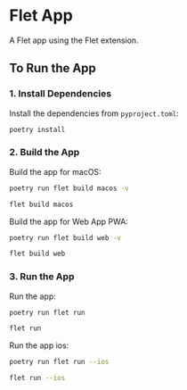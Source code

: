 # Flet App

A Flet app using the Flet extension.

## To Run the App

### 1. Install Dependencies

Install the dependencies from `pyproject.toml`:

```sh
poetry install
```

### 2. Build the App

Build the app for macOS:

```sh
poetry run flet build macos -v
```

```sh
flet build macos
```

Build the app for Web App PWA:

```sh
poetry run flet build web -v
```

```sh
flet build web
```

### 3. Run the App

Run the app:

```sh
poetry run flet run
```

```sh
flet run
```

Run the app ios:

```sh
poetry run flet run --ios  
```

```sh
flet run --ios  
```